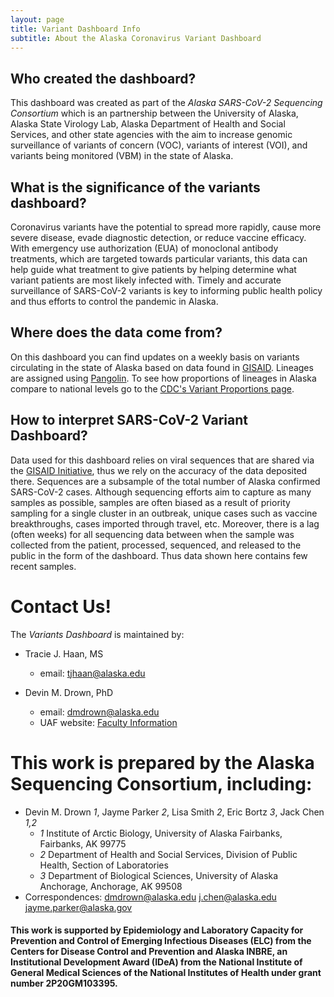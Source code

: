 ```yaml
---
layout: page
title: Variant Dashboard Info
subtitle: About the Alaska Coronavirus Variant Dashboard
---
```


## Who created the dashboard?
This dashboard was created as part of the *Alaska SARS-CoV-2 Sequencing Consortium* which is an partnership between the University of Alaska, Alaska State Virology Lab, Alaska Department of Health and Social Services, and other state agencies with the aim to increase genomic surveillance of variants of concern (VOC), variants of interest (VOI), and variants being monitored (VBM) in the state of Alaska. 

## What is the significance of the variants dashboard?
Coronavirus variants have the potential to spread more rapidly, cause more severe disease, evade diagnostic detection, or reduce vaccine efficacy. With emergency use authorization (EUA) of monoclonal antibody treatments, which are targeted towards particular variants, this data can help guide what treatment to give patients by helping determine what variant patients are most likely infected with. Timely and accurate surveillance of SARS-CoV-2 variants is key to informing public health policy and thus efforts to control the pandemic in Alaska.

## Where does the data come from?
On this dashboard you can find updates on a weekly basis on variants circulating in the state of Alaska based on data found in [GISAID](https://www.gisaid.org/).  Lineages are assigned using [Pangolin](https://cov-lineages.org/resources/pangolin.html).  To see how proportions of lineages in Alaska compare to national levels go to the [CDC's Variant Proportions page](https://covid.cdc.gov/covid-data-tracker/#variant-proportions).

## How to interpret SARS-CoV-2 Variant Dashboard?
Data used for this dashboard relies on viral sequences that are shared via the [GISAID Initiative](https://www.gisaid.org/), thus we rely on the accuracy of the data deposited there. Sequences are a subsample of the total number of Alaska confirmed SARS-CoV-2 cases.  Although sequencing efforts aim to capture as many samples as possible, samples are often biased as a result of priority sampling for a single cluster in an outbreak, unique cases such as vaccine breakthroughs, cases imported through travel, etc. Moreover, there is a lag (often weeks) for all sequencing data between when the sample was collected from the patient, processed, sequenced, and released to the public in the form of the dashboard.  Thus data shown here contains few recent samples.
 

# Contact Us!
The *Variants Dashboard* is maintained by:
  - Tracie J. Haan, MS
    - email: tjhaan@alaska.edu

  - Devin M. Drown, PhD
    - email: dmdrown@alaska.edu
    - UAF website: [Faculty Information](https://www.uaf.edu/bw/about/faculty.php?who=Drown_Devin)

# This work is prepared by the Alaska Sequencing Consortium, including:
  - Devin M. Drown *1*, Jayme Parker *2*, Lisa Smith *2*, Eric Bortz *3*, Jack Chen *1,2*
    - *1* Institute of Arctic Biology, University of Alaska Fairbanks, Fairbanks, AK 99775
    - *2* Department of Health and Social Services, Division of Public Health, Section of Laboratories
    - *3* Department of Biological Sciences, University of Alaska Anchorage, Anchorage, AK 99508
  - Correspondences: dmdrown@alaska.edu j.chen@alaska.edu jayme.parker@alaska.gov

    
#### This work is supported by Epidemiology and Laboratory Capacity for Prevention and Control of Emerging Infectious Diseases (ELC) from the Centers for Disease Control and Prevention and Alaska INBRE, an Institutional Development Award (IDeA) from the National Institute of General Medical Sciences of the National Institutes of Health under grant number 2P20GM103395. 

